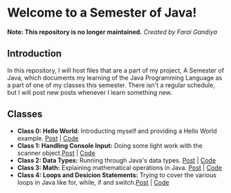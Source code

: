 # Welcome to a Semester of Java!
**Note: This repository is no longer maintained.**
*Created by Farai Gandiya*

## Introduction

In this repository, I will host files that are a part of my project, A Semester of Java, which documents my learning of the Java Programming Language as a part of one of my classes this semester. There isn't a regular schedule, but I will post new posts whenever I learn something new.

## Classes

* **Class 0: Hello World:** Introducting myself and providing a Hello World example. [Post](https://web.archive.org/web/20170909005735/https://agckb.wordpress.com/2016/01/08/136906085893/) | [Code](https://github.com/fgandiya/SoJava/blob/master/HelloWorld.java)
* **Class 1: Handling Console Input:** Doing some light work with the scanner object.[Post](https://web.archive.org/web/20170909010422/https://agckb.wordpress.com/2016/01/17/137492492443/) | [Code](https://github.com/fgandiya/SoJava/tree/master/Class%201%20-%20Inputs)
* **Class 2: Data Types:** Running through Java's data types. [Post](https://web.archive.org/web/20170909010422/https://agckb.wordpress.com/2016/01/17/137492492443/) | [Code](https://github.com/fgandiya/SoJava/blob/master/Class%202%20-%20Datatypes/JTypes.java)
* **Class 3: Math:** Explaining mathematical operations in Java. [Post](https://web.archive.org/web/20170909010422/https://agckb.wordpress.com/2016/01/21/137758097303/) | [Code](https://github.com/fgandiya/SoJava/tree/master/Class%203%20-%20Math)
* **Class 4: Loops and Desicion Statements:** Trying to cover the various loops in Java like for, while, if and switch.[Post](https://web.archive.org/web/20170909010422/https://agckb.wordpress.com/2016/02/27/140122006008/) | [Code](https://raw.githubusercontent.com/fgandiya/SoJava/master/Class%204%20-%20Decisions%20and%20Loops/Loops.java)

